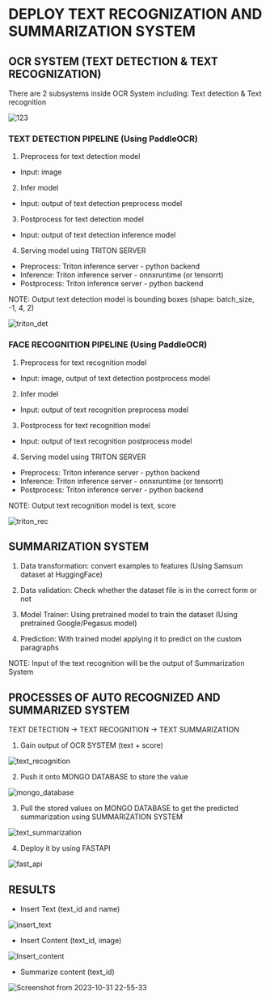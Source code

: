 # DEPLOY TEXT RECOGNIZATION AND SUMMARIZATION SYSTEM

## OCR SYSTEM (TEXT DETECTION & TEXT RECOGNIZATION)

There are 2 subsystems inside OCR System including: Text detection & Text recognition

![123](https://github.com/lakiet1609/Auto-Text-Recognized-and-Summarized-System/assets/116550803/e8a81c34-1666-473d-a57b-d186342b6538)

### TEXT DETECTION PIPELINE (Using PaddleOCR)

1. Preprocess for text detection model 
- Input: image

2. Infer model
- Input: output of text detection preprocess model

3. Postprocess for text detection model
- Input: output of text detection inference model

4. Serving model using TRITON SERVER
- Preprocess: Triton inference server - python backend
- Inference: Triton inference server - onnxruntime (or tensorrt)
- Postprocess: Triton inference server - python backend

NOTE: Output text detection model is bounding boxes (shape: batch_size, -1, 4, 2)

![triton_det](https://github.com/lakiet1609/Text-Recognition-and-Summarization-System/assets/116550803/3f297055-78f6-4167-b0cd-354203922c84)

### FACE RECOGNITION PIPELINE (Using PaddleOCR)

1. Preprocess for text recognition model 
- Input: image, output of text detection postprocess model

2. Infer model
- Input: output of text recognition preprocess model

3. Postprocess for text recognition model
- Input: output of text recognition postprocess model

4. Serving model using TRITON SERVER
- Preprocess: Triton inference server - python backend
- Inference: Triton inference server - onnxruntime (or tensorrt)
- Postprocess: Triton inference server - python backend

NOTE: Output text recognition model is text, score 

![triton_rec](https://github.com/lakiet1609/Text-Recognition-and-Summarization-System/assets/116550803/e462aca4-365e-41d1-8b77-31766675fa04)

## SUMMARIZATION SYSTEM 

1. Data transformation: convert examples to features (Using Samsum dataset at HuggingFace)

2. Data validation: Check whether the dataset file is in the correct form or not

3. Model Trainer: Using pretrained model to train the dataset (Using pretrained Google/Pegasus model)

4. Prediction: With trained model applying it to predict on the custom paragraphs

NOTE: Input of the text recognition will be the output of Summarization System


## PROCESSES OF AUTO RECOGNIZED AND SUMMARIZED SYSTEM

TEXT DETECTION -> TEXT RECOGNITION -> TEXT SUMMARIZATION

1. Gain output of OCR SYSTEM (text + score)

![text_recognition](https://github.com/lakiet1609/Text-Recognition-and-Summarization-System/assets/116550803/3ceaa3e4-7f99-41d0-af10-6407caf22f06)

2. Push it onto MONGO DATABASE to store the value

![mongo_database](https://github.com/lakiet1609/Text-Recognition-and-Summarization-System/assets/116550803/0519fb4f-11f0-4306-bc76-0a339001aa47)

3. Pull the stored values on MONGO DATABASE to get the predicted summarization using SUMMARIZATION SYSTEM

![text_summarization](https://github.com/lakiet1609/Text-Recognition-and-Summarization-System/assets/116550803/a7b72e62-9d45-4a48-8627-079fefdba168)

4. Deploy it by using FASTAPI

![fast_api](https://github.com/lakiet1609/Text-Recognition-and-Summarization-System/assets/116550803/55b11cf1-0d73-457c-96ee-5bb5eb087129)


## RESULTS

- Insert Text (text_id and name)

![insert_text](https://github.com/lakiet1609/Text-Recognition-and-Summarization-System/assets/116550803/1dd92f95-979f-4ffd-a29c-c6f410f6dee2)

- Insert Content (text_id, image)

![Insert_content](https://github.com/lakiet1609/Text-Recognition-and-Summarization-System/assets/116550803/6ed7b228-1b39-406d-976c-db5f28aed5a3)

- Summarize content (text_id)

![Screenshot from 2023-10-31 22-55-33](https://github.com/lakiet1609/Text-Recognition-and-Summarization-System/assets/116550803/ab8d1bd0-d128-46cc-b0a1-e3c5cef8941b)

